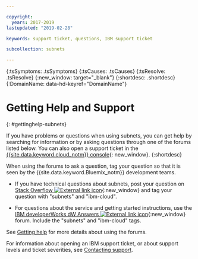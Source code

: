 ```yaml
---

copyright:
  years: 2017-2019
lastupdated: "2019-02-28"

keywords: support ticket, questions, IBM support ticket

subcollection: subnets

---
```



{:tsSymptoms: .tsSymptoms} 
{:tsCauses: .tsCauses} 
{:tsResolve: .tsResolve} 
{:new_window: target="_blank"}
{:shortdesc: .shortdesc}
{:DomainName: data-hd-keyref="DomainName"}




# Getting Help and Support 
{: #gettinghelp-subnets}

If you have problems or questions when using subnets, you can get help by searching for information or by asking questions through one of the forums listed below. You can also open a support ticket in the [{{site.data.keyword.cloud_notm}} console](https://{DomainName}/){: new_window}.
{:shortdesc}

When using the forums to ask a question, tag your question so that it is seen by the {{site.data.keyword.Bluemix_notm}} development teams.
<!--Insert the appropriate Stack Overflow tag for your service for <block-storage> in URL and text below:  -->
* If you have technical questions about subnets, post your question on [Stack Overflow ![External link icon](../../icons/launch-glyph.svg "External link icon")](https://stackoverflow.com/search?q=subnets+ibm-cloud){:new_window} and tag your question with "subnets" and "ibm-cloud".
<!--Insert the appropriate dW Answers tag for your service for <service_keyword> in URL below:  -->
* For questions about the service and getting started instructions, use the [IBM developerWorks dW Answers ![External link icon](../../icons/launch-glyph.svg "External link icon")](https://developer.ibm.com/answers/topics/subnets.html?smartspace=ibm-cloud){:new_window} forum. Include the  "subnets" and "ibm-cloud" tags.

See [Getting help](/docs/get-support?topic=get-support-getting-customer-support) for more details about using the forums.

For information about opening an IBM support ticket, or about support levels and ticket severities, see [Contacting support](/docs/get-support?topic=get-support-getting-customer-support).
